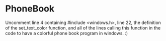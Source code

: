 # PhoneBook

Uncomment line 4 containing #include <windows.h>, line 22, the definition of the set_text_color function, and all of the lines calling this function in the code to have a colorful phone book program in windows. :)
